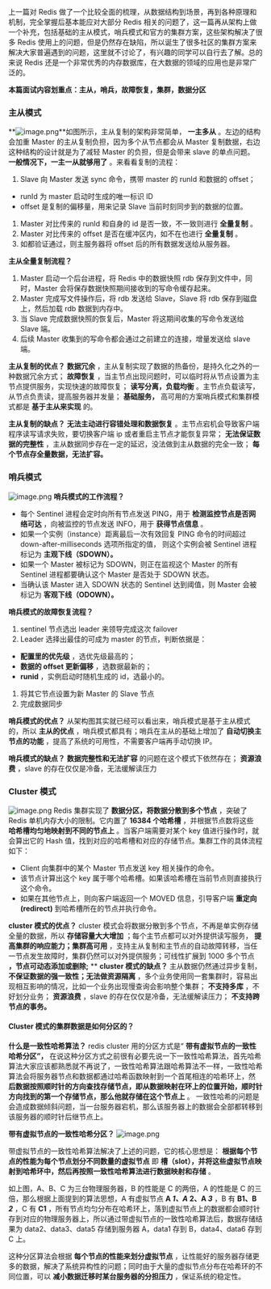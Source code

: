 上一篇对 Redis 做了一个比较全面的梳理，从数据结构到场景，再到各种原理和机制，完全掌握后基本能应对大部分 Redis
相关的问题了，这一篇再从架构上做一个补充，包括基础的主从模式，哨兵模式和官方的集群方案，这些架构解决了很多 Redis
使用上的问题，但是仍然存在缺陷，所以诞生了很多社区的集群方案来解决大家普遍遇到的问题，这里就不讨论了，有兴趣的同学可以自行去了解。总的来说 Redis
还是一个非常优秀的内存数据库，在大数据的领域的应用也是非常广泛的。

**本篇面试内容划重点：主从，哨兵，故障恢复，集群，数据分区**

### 主从模式

**![image.png](https://images.gitbook.cn/2020-06-11-070022.png)**如图所示，主从复制的架构非常简单，
**一主多从** 。左边的结构会加重 Master 的主从复制负担，因为多个从节点都会从 Master 复制数据，右边这种结构的设计就是为了减轻
Master 的负担，但是会带来 slave 的单点问题。 **一般情况下，一主一从就够用了** 。来看看复制的流程：

  1. Slave 向 Master 发送 sync 命令，携带 master 的 runId 和数据的 offset；

  * runId 为 master 启动时生成的唯一标识 ID
  * offset 是复制的偏移量，用来记录 Slave 当前时刻同步到的数据的位置。

  1. Master 对比传来的 runId 和自身的 id 是否一致，不一致则进行 **全量复制** 。
  2. Master 对比传来的 offset 是否在缓冲区内，如不在也进行 **全量复制** 。
  3. 如都验证通过，则主服务器将 offset 后的所有数据发送给从服务器。

**主从全量复制流程？**

  1. Master 启动一个后台进程，将 Redis 中的数据快照 rdb 保存到文件中，同时，Master 会将保存数据快照期间接收到的写命令缓存起来。
  2. Master 完成写文件操作后，将 rdb 发送给 Slave，Slave 将 rdb 保存到磁盘上，然后加载 rdb 数据到内存中。
  3. 当 Slave 完成数据快照的恢复后，Master 将这期间收集的写命令发送给 Slave 端。
  4. 后续 Master 收集到的写命令都会通过之前建立的连接，增量发送给 slave 端。

**主从复制的优点？** **数据冗余** ，主从复制实现了数据的热备份，是持久化之外的一种数据冗余方式； **故障恢复**
，当主节点出现问题时，可以临时将从节点设置为主节点提供服务，实现快速的故障恢复； **读写分离，负载均衡**
。主节点负载读写，从节点负责读，提高服务器并发量； **基础服务，** 高可用的方案哨兵模式和集群模式都是 **基于主从来实现** 的。

**主从复制的缺点？** **无法主动进行容错处理和数据恢复** 。主节点宕机会导致客户端程序读写请求失败，要切换客户端 ip 或者重启主节点才能恢复异常；
**无法保证数据的完整性** ，主从数据同步存在一定的延迟，没法做到主从数据的完全一致； **每个节点存全量数据，无法扩容。**

### 哨兵模式

![image.png](https://images.gitbook.cn/2020-06-11-070024.png) **哨兵模式的工作流程？**

  * 每个 Sentinel 进程会定时向所有节点发送 PING，用于 **检测监控节点是否网络可达** ，向被监控的节点发送 INFO，用于 **获得节点信息** 。
  * 如果一个实例（instance）距离最后一次有效回复 PING 命令的时间超过 down-after-milliseconds 选项所指定的值， 则这个实例会被 Sentinel 进程标记为 **主观下线（SDOWN）。**
  * 如果一个 Master 被标记为 SDOWN，则正在监视这个 Master 的所有 Sentinel 进程都要确认这个 Master 是否处于 SDOWN 状态。
  * 当确认该 Master 进入 SDOWN 状态的 Sentinel 达到阈值，则 Master 会被标记为 **客观下线（ODOWN）。**

**哨兵模式的故障恢复流程？**

  1. sentinel 节点选出 leader 来领导完成这次 failover
  2. Leader 选择出最佳的可成为 master 的节点，判断依据是：

  * **配置里的优先级** ，选优先级最高的；
  * **数据的 offset 更新偏移** ，选数据最新的；
  * **runid** ，实例启动时随机生成的 id，选最小的。

  1. 将其它节点设置为新 Master 的 Slave 节点
  2. 完成数据同步

**哨兵模式的优点？** 从架构图其实就已经可以看出来，哨兵模式是基于主从模式的，所以 **主从的优点** ，哨兵模式都具有；哨兵在主从的基础上增加了
**自动切换主节点的功能** ，提高了系统的可用性，不需要客户端再手动切换 IP。

**哨兵模式的缺点？** **数据完整性和无法扩容** 的问题在这个模式下依然存在； **资源浪费** ，slave 的存在仅仅是冷备，无法缓解读压力

### Cluster 模式

![image.png](https://images.gitbook.cn/2020-06-11-070025.png) Redis 集群实现了
**数据分区，将数据分散到多个节点** ，突破了 Redis 单机内存大小的限制。它内置了 **16384 个哈希槽** ，并根据节点数将这些
**哈希槽均匀地映射到不同的节点上** 。当客户端需要对某个 key 值进行操作时，就会算出它的 Hash
值，找到对应的哈希槽和对应的存储节点。集群工作的具体流程如下：

  * Client 向集群中的某个 Master 节点发送 key 相关操作的命令。
  * 该节点计算出这个 key 属于哪个哈希槽。如果该哈希槽在当前节点则直接执行这个命令。
  * 如果在其他节点上，则向客户端返回一个 MOVED 信息，引导客户端 **重定向(redirect)** 到哈希槽所在的节点并执行命令。

**cluster 模式的优点？** cluster 模式会将数据分散到多个节点，不再是单实例存储全量的数据，所以 **存储容量大大增加**
；每个主节点都可以对外提供读写服务， **提高集群的响应能力；集群高可用**
，支持主从复制和主节点的自动故障转移，当任一节点发生故障时，集群仍然可以对外提供服务；可线性扩展到 1000 多个节点 **，节点可动态添加或删除;**
** **cluster 模式的缺点？** 主从数据仍然通过异步复制， **不保证数据的强一致性；无法做资源隔离**
，多个业务使用同一套集群时，容易出现相互影响的情况，比如一个业务出现慢查询会影响整个集群； **不支持多库** ，不好划分业务； **资源浪费**
，slave 的存在仅仅是冷备，无法缓解读压力； **不支持跨节点的事务。**

#### Cluster 模式的集群数据是如何分区的？

**什么是一致性哈希算法？** redis cluster 用的分区方式是“ **带有虚拟节点的一致性哈希分区”，**
在说这种分区方式之前很有必要先说一下一致性哈希算法，首先哈希算法大家应该都熟悉就不再说了，一致性哈希算法跟哈希算法不一样，一致性哈希算法会将服务器节点和数据都通过哈希函数映射到一个首尾相连的哈希环上，然
**后数据按照顺时针的方向查找存储节点，即从数据映射在环上的位置开始，顺时针方向找到的第一个存储节点，那么他就存储在这个节点上** 。
一致性哈希的问题是会造成数据倾斜问题，当一台服务器宕机，那么该服务器上的数据会全部都转移到该服务器的顺时针后继节点上。

**带有虚拟节点的一致性哈希分区？**
![image.png](https://images.gitbook.cn/2020-06-11-70026.png)

带虚拟节点的一致性哈希算法解决了上述的问题，它的核心思想是： **根据每个节点的性能为每个节点划分不同数量的虚拟节点** 即
**槽（slot），并将这些虚拟节点映射到哈希环中，然后再按照一致性哈希算法进行数据映射和存储** 。

如上图，A、B、C 为三台物理服务器，B 的性能是 C 的两倍，A 的性能是 C 的三倍，那么根据上面提到的算法思想，A 有虚拟节点 **A _1、A_
2、A _3_** ，B 有 **B1、B _2_** ，C 有 **C1**
，所有节点均匀分布在哈希环上，落到虚拟节点上的数据都会顺时针存到对应的物理服务器上，所以通过带虚拟节点的一致性哈希算法后，数据存储结果为
data2、data3、data5 存储到服务器 A，data1 存到 B，data4、data6 存到 C 上。

这种分区算法会根据 **每个节点的性能来划分虚拟节点**
，让性能好的服务器存储更多的数据，解决了系统异构性的问题；同时由于大量的虚拟节点分布在哈希环的不同位置，可以 **减小数据迁移时某台服务器的分担压力**
，保证系统的稳定性。

